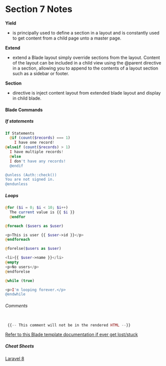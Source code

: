 # Section 7 Notes

**Yield**

- is principally used to define a section in a layout and is constantly used to get content from a child page unto a master page.

**Extend**

- extend a Blade layout simply override sections from the layout. Content of the layout can be included in a child view using the @parent directive in a section, allowing you to append to the contents of a layout section such as a sidebar or footer.

**Section**

- directive is inject content layout from extended blade layout and display in child blade.

#### Blade Commands

##### If statements

```php
If Statements
  @if (count($records) === 1)
    I have one record!
@elseif (count($records) > 1)
  I have multiple records!
  @else
  I don't have any records!
  @endif

@unless (Auth::check())
You are not signed in.
@endunless

```

##### Loops

```php
@for ($i = 0; $i < 10; $i++)
  The current value is {{ $i }}
  @endfor

@foreach ($users as $user)

<p>This is user {{ $user->id }}</p>
@endforeach

@forelse($users as $user)

<li>{{ $user->name }}</li>
@empty
<p>No users</p>
@endforelse

@while (true)

<p>I'm looping forever.</p>
@endwhile
```

###### Comments

```php

 {{-- This comment will not be in the rendered HTML --}}

```

[Refer to this Blade template documentation if ever get lost/stuck](https://laravel.com/docs/5.0/templates)

##### Cheat Sheets

[Laravel 8](https://learninglaravel.net/cheatsheet/)
